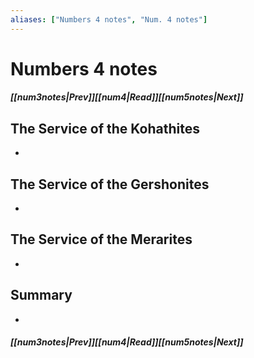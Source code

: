 ```yaml
---
aliases: ["Numbers 4 notes", "Num. 4 notes"]
---
```

# Numbers 4 notes
##### <span class=arrow-left></span>[[num3notes|Prev]]<span class=navigation-separator></span>[[num4|Read]]<span class=navigation-separator></span>[[num5notes|Next]]<span class=arrow-right></span>
## The Service of the Kohathites
- 
## The Service of the Gershonites
- 
## The Service of the Merarites
- 
## Summary
- 
##### <span class=arrow-left></span>[[num3notes|Prev]]<span class=navigation-separator></span>[[num4|Read]]<span class=navigation-separator></span>[[num5notes|Next]]<span class=arrow-right></span>